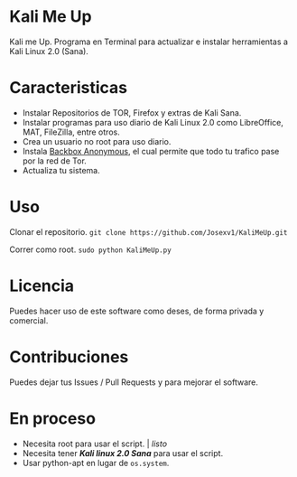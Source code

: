 # Kali Me Up
Kali me Up. Programa en Terminal para actualizar e instalar herramientas a Kali Linux 2.0 (Sana).

# Caracteristicas
- Instalar Repositorios de TOR, Firefox y extras de Kali Sana.
- Instalar programas para uso diario de Kali Linux 2.0 como LibreOffice, MAT, FileZilla, entre otros.
- Crea un usuario no root para uso diario.
- Instala [Backbox Anonymous](https://github.com/Josexv1/Kali-Anonymous), el cual permite que todo tu trafico pase por la red de Tor.
- Actualiza tu sistema.

# Uso
Clonar el repositorio.
`git clone https://github.com/Josexv1/KaliMeUp.git`

Correr como root.
`sudo python KaliMeUp.py`

# Licencia
Puedes hacer uso de este software como deses, de forma privada y comercial.

# Contribuciones
Puedes dejar tus Issues / Pull Requests y para mejorar el software.

# En proceso
 - Necesita root para usar el script. | *listo*
 - Necesita tener ***Kali linux 2.0 Sana*** para usar el script.
 - Usar python-apt en lugar de `os.system`.
